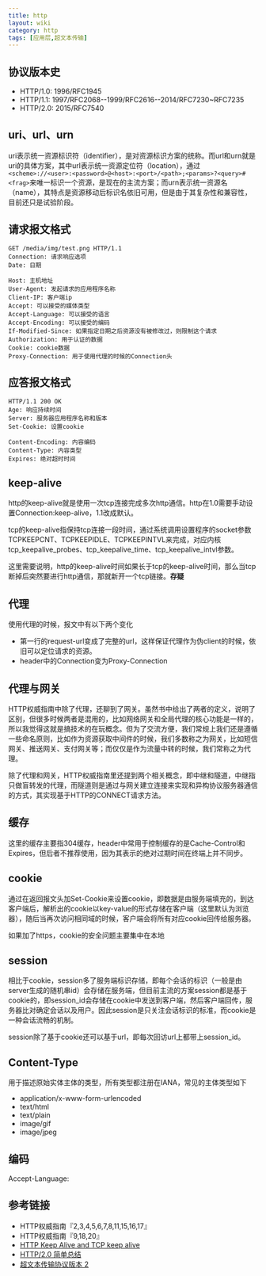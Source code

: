 ```yaml
---
title: http
layout: wiki
category: http
tags: [应用层,超文本传输]
---
```



## 协议版本史

* HTTP/1.0: 1996/RFC1945
* HTTP/1.1: 1997/RFC2068--1999/RFC2616--2014/RFC7230~RFC7235
* HTTP/2.0: 2015/RFC7540

## uri、url、urn

uri表示统一资源标识符（identifier），是对资源标识方案的统称。而url和urn就是uri的具体方案，其中url表示统一资源定位符（location），通过`<scheme>://<user>:<password>@<host>:<port>/<path>;<params>?<query>#<frag>`来唯一标识一个资源，是现在的主流方案；而urn表示统一资源名（name），其特点是资源移动后标识名依旧可用，但是由于其复杂性和兼容性，目前还只是试验阶段。

## 请求报文格式

```
GET /media/img/test.png HTTP/1.1
Connection: 请求响应选项
Date: 日期

Host: 主机地址
User-Agent: 发起请求的应用程序名称
Client-IP: 客户端ip
Accept: 可以接受的媒体类型
Accept-Language: 可以接受的语言
Accept-Encoding: 可以接受的编码
If-Modified-Since: 如果指定日期之后资源没有被修改过，则限制这个请求
Authorization: 用于认证的数据
Cookie: cookie数据
Proxy-Connection: 用于使用代理的时候的Connection头
```

## 应答报文格式

```
HTTP/1.1 200 OK
Age: 响应持续时间
Server: 服务器应用程序名称和版本
Set-Cookie: 设置cookie

Content-Encoding: 内容编码
Content-Type: 内容类型
Expires: 绝对超时时间
```



## keep-alive

http的keep-alive就是使用一次tcp连接完成多次http通信。http在1.0需要手动设置Connection:keep-alive，1.1改成默认。

tcp的keep-alive指保持tcp连接一段时间，通过系统调用设置程序的socket参数TCPKEEPCNT、TCPKEEPIDLE、TCPKEEPINTVL来完成，对应内核tcp_keepalive_probes、tcp_keepalive_time、tcp_keepalive_intvl参数。

这里需要说明，http的keep-alive时间如果长于tcp的keep-alive时间，那么当tcp断掉后突然要进行http通信，那就新开一个tcp链接。**存疑**

## 代理

使用代理的时候，报文中有以下两个变化

* 第一行的request-url变成了完整的url，这样保证代理作为伪client的时候，依旧可以定位请求的资源。
* header中的Connection变为Proxy-Connection

## 代理与网关

HTTP权威指南中除了代理，还聊到了网关。虽然书中给出了两者的定义，说明了区别，但很多时候两者是混用的，比如网络网关和全局代理的核心功能是一样的，所以我觉得这就是搞技术的在玩概念。但为了交流方便，我们常规上我们还是遵循一些命名原则，比如作为资源获取中间件的时候，我们多数称之为网关，比如短信网关、推送网关、支付网关等；而仅仅是作为流量中转的时候，我们常称之为代理。

除了代理和网关，HTTP权威指南里还提到两个相关概念，即中继和隧道，中继指只做盲转发的代理，而隧道则是通过与网关建立连接来实现和异构协议服务器通信的方式，其实现基于HTTP的CONNECT请求方法。

## 缓存

这里的缓存主要指304缓存，header中常用于控制缓存的是Cache-Control和Expires，但后者不推荐使用，因为其表示的绝对过期时间在终端上并不同步。

## cookie

通过在返回报文头加Set-Cookie来设置cookie，即数据是由服务端填充的，到达客户端后，解析出的cookie以key-value的形式存储在客户端（这里默认为浏览器），随后当再次访问相同域的时候，客户端会将所有对应cookie回传给服务器。

如果加了https，cookie的安全问题主要集中在本地

## session

相比于cookie，session多了服务端标识存储，即每个会话的标识（一般是由server生成的随机串id）会存储在服务端，但目前主流的方案session都是基于cookie的，即session_id会存储在cookie中发送到客户端，然后客户端回传，服务器比对确定会话以及用户。因此session是只关注会话标识的标准，而cookie是一种会话流畅的机制。

session除了基于cookie还可以基于url，即每次回访url上都带上session_id。



## Content-Type

用于描述原始实体主体的类型，所有类型都注册在IANA，常见的主体类型如下

* application/x-www-form-urlencoded
* text/html
* text/plain
* image/gif
* image/jpeg


## 编码

Accept-Language: 

## 参考链接

* HTTP权威指南『2,3,4,5,6,7,8,11,15,16,17』
* HTTP权威指南『9,18,20』
* [HTTP Keep Alive and TCP keep alive](https://stackoverflow.com/questions/9334401/http-keep-alive-and-tcp-keep-alive)
* [HTTP/2.0 简单总结](https://linjunzhu.github.io/blog/2016/03/10/http2-zongjie/)
* [超文本传输协议版本 2](https://github.com/fex-team/http2-spec/blob/master/HTTP2%E4%B8%AD%E8%8B%B1%E5%AF%B9%E7%85%A7%E7%89%88%2806-29%29.md)
